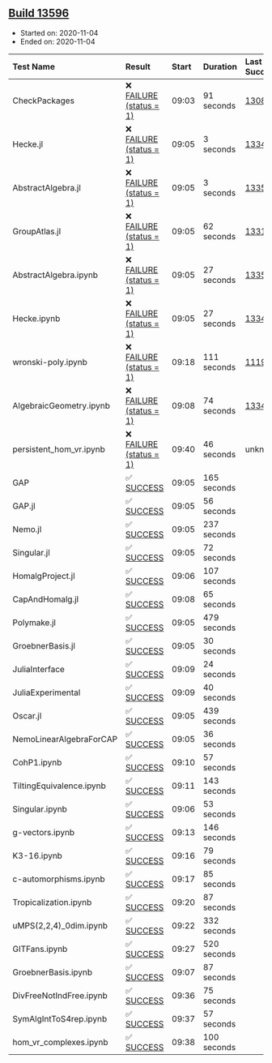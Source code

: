 ## [Build 13596](https://oscarci.mathematik.uni-kl.de/job/oscar/13596/)

* Started on: 2020-11-04
* Ended on: 2020-11-04

| Test Name    | Result | Start | Duration | Last Success | First Failure |
|:-------------|:-------|:------|:---------|:-------------|:--------------|
| CheckPackages | ❌ [FAILURE (status = 1)](https://oscarci.mathematik.uni-kl.de/job/oscar/13596/artifact/logs/build-13596/CheckPackages.log) | 09:03 | 91 seconds | [13085](https://oscarci.mathematik.uni-kl.de/job/oscar/13085/) | [13086](https://oscarci.mathematik.uni-kl.de/job/oscar/13086/) |
| Hecke.jl | ❌ [FAILURE (status = 1)](https://oscarci.mathematik.uni-kl.de/job/oscar/13596/artifact/logs/build-13596/Hecke.jl.log) | 09:05 | 3 seconds | [13341](https://oscarci.mathematik.uni-kl.de/job/oscar/13341/) | [13342](https://oscarci.mathematik.uni-kl.de/job/oscar/13342/) |
| AbstractAlgebra.jl | ❌ [FAILURE (status = 1)](https://oscarci.mathematik.uni-kl.de/job/oscar/13596/artifact/logs/build-13596/AbstractAlgebra.jl.log) | 09:05 | 3 seconds | [13355](https://oscarci.mathematik.uni-kl.de/job/oscar/13355/) | [13356](https://oscarci.mathematik.uni-kl.de/job/oscar/13356/) |
| GroupAtlas.jl | ❌ [FAILURE (status = 1)](https://oscarci.mathematik.uni-kl.de/job/oscar/13596/artifact/logs/build-13596/GroupAtlas.jl.log) | 09:05 | 62 seconds | [13311](https://oscarci.mathematik.uni-kl.de/job/oscar/13311/) | [13312](https://oscarci.mathematik.uni-kl.de/job/oscar/13312/) |
| AbstractAlgebra.ipynb | ❌ [FAILURE (status = 1)](https://oscarci.mathematik.uni-kl.de/job/oscar/13596/artifact/logs/build-13596/AbstractAlgebra.ipynb.log) | 09:05 | 27 seconds | [13355](https://oscarci.mathematik.uni-kl.de/job/oscar/13355/) | [13356](https://oscarci.mathematik.uni-kl.de/job/oscar/13356/) |
| Hecke.ipynb | ❌ [FAILURE (status = 1)](https://oscarci.mathematik.uni-kl.de/job/oscar/13596/artifact/logs/build-13596/Hecke.ipynb.log) | 09:05 | 27 seconds | [13341](https://oscarci.mathematik.uni-kl.de/job/oscar/13341/) | [13342](https://oscarci.mathematik.uni-kl.de/job/oscar/13342/) |
| wronski-poly.ipynb | ❌ [FAILURE (status = 1)](https://oscarci.mathematik.uni-kl.de/job/oscar/13596/artifact/logs/build-13596/wronski-poly.ipynb.log) | 09:18 | 111 seconds | [11192](https://oscarci.mathematik.uni-kl.de/job/oscar/11192/) | [11193](https://oscarci.mathematik.uni-kl.de/job/oscar/11193/) |
| AlgebraicGeometry.ipynb | ❌ [FAILURE (status = 1)](https://oscarci.mathematik.uni-kl.de/job/oscar/13596/artifact/logs/build-13596/AlgebraicGeometry.ipynb.log) | 09:08 | 74 seconds | [13341](https://oscarci.mathematik.uni-kl.de/job/oscar/13341/) | [13342](https://oscarci.mathematik.uni-kl.de/job/oscar/13342/) |
| persistent_hom_vr.ipynb | ❌ [FAILURE (status = 1)](https://oscarci.mathematik.uni-kl.de/job/oscar/13596/artifact/logs/build-13596/persistent_hom_vr.ipynb.log) | 09:40 | 46 seconds | unknown | unknown |
| GAP | ✅ [SUCCESS](https://oscarci.mathematik.uni-kl.de/job/oscar/13596/artifact/logs/build-13596/GAP.log) | 09:05 | 165 seconds |  |  |
| GAP.jl | ✅ [SUCCESS](https://oscarci.mathematik.uni-kl.de/job/oscar/13596/artifact/logs/build-13596/GAP.jl.log) | 09:05 | 56 seconds |  |  |
| Nemo.jl | ✅ [SUCCESS](https://oscarci.mathematik.uni-kl.de/job/oscar/13596/artifact/logs/build-13596/Nemo.jl.log) | 09:05 | 237 seconds |  |  |
| Singular.jl | ✅ [SUCCESS](https://oscarci.mathematik.uni-kl.de/job/oscar/13596/artifact/logs/build-13596/Singular.jl.log) | 09:05 | 72 seconds |  |  |
| HomalgProject.jl | ✅ [SUCCESS](https://oscarci.mathematik.uni-kl.de/job/oscar/13596/artifact/logs/build-13596/HomalgProject.jl.log) | 09:06 | 107 seconds |  |  |
| CapAndHomalg.jl | ✅ [SUCCESS](https://oscarci.mathematik.uni-kl.de/job/oscar/13596/artifact/logs/build-13596/CapAndHomalg.jl.log) | 09:08 | 65 seconds |  |  |
| Polymake.jl | ✅ [SUCCESS](https://oscarci.mathematik.uni-kl.de/job/oscar/13596/artifact/logs/build-13596/Polymake.jl.log) | 09:05 | 479 seconds |  |  |
| GroebnerBasis.jl | ✅ [SUCCESS](https://oscarci.mathematik.uni-kl.de/job/oscar/13596/artifact/logs/build-13596/GroebnerBasis.jl.log) | 09:05 | 30 seconds |  |  |
| JuliaInterface | ✅ [SUCCESS](https://oscarci.mathematik.uni-kl.de/job/oscar/13596/artifact/logs/build-13596/JuliaInterface.log) | 09:09 | 24 seconds |  |  |
| JuliaExperimental | ✅ [SUCCESS](https://oscarci.mathematik.uni-kl.de/job/oscar/13596/artifact/logs/build-13596/JuliaExperimental.log) | 09:09 | 40 seconds |  |  |
| Oscar.jl | ✅ [SUCCESS](https://oscarci.mathematik.uni-kl.de/job/oscar/13596/artifact/logs/build-13596/Oscar.jl.log) | 09:05 | 439 seconds |  |  |
| NemoLinearAlgebraForCAP | ✅ [SUCCESS](https://oscarci.mathematik.uni-kl.de/job/oscar/13596/artifact/logs/build-13596/NemoLinearAlgebraForCAP.log) | 09:05 | 36 seconds |  |  |
| CohP1.ipynb | ✅ [SUCCESS](https://oscarci.mathematik.uni-kl.de/job/oscar/13596/artifact/logs/build-13596/CohP1.ipynb.log) | 09:10 | 57 seconds |  |  |
| TiltingEquivalence.ipynb | ✅ [SUCCESS](https://oscarci.mathematik.uni-kl.de/job/oscar/13596/artifact/logs/build-13596/TiltingEquivalence.ipynb.log) | 09:11 | 143 seconds |  |  |
| Singular.ipynb | ✅ [SUCCESS](https://oscarci.mathematik.uni-kl.de/job/oscar/13596/artifact/logs/build-13596/Singular.ipynb.log) | 09:06 | 53 seconds |  |  |
| g-vectors.ipynb | ✅ [SUCCESS](https://oscarci.mathematik.uni-kl.de/job/oscar/13596/artifact/logs/build-13596/g-vectors.ipynb.log) | 09:13 | 146 seconds |  |  |
| K3-16.ipynb | ✅ [SUCCESS](https://oscarci.mathematik.uni-kl.de/job/oscar/13596/artifact/logs/build-13596/K3-16.ipynb.log) | 09:16 | 79 seconds |  |  |
| c-automorphisms.ipynb | ✅ [SUCCESS](https://oscarci.mathematik.uni-kl.de/job/oscar/13596/artifact/logs/build-13596/c-automorphisms.ipynb.log) | 09:17 | 85 seconds |  |  |
| Tropicalization.ipynb | ✅ [SUCCESS](https://oscarci.mathematik.uni-kl.de/job/oscar/13596/artifact/logs/build-13596/Tropicalization.ipynb.log) | 09:20 | 87 seconds |  |  |
| uMPS(2,2,4)_0dim.ipynb | ✅ [SUCCESS](https://oscarci.mathematik.uni-kl.de/job/oscar/13596/artifact/logs/build-13596/uMPS-2-2-4-_0dim.ipynb.log) | 09:22 | 332 seconds |  |  |
| GITFans.ipynb | ✅ [SUCCESS](https://oscarci.mathematik.uni-kl.de/job/oscar/13596/artifact/logs/build-13596/GITFans.ipynb.log) | 09:27 | 520 seconds |  |  |
| GroebnerBasis.ipynb | ✅ [SUCCESS](https://oscarci.mathematik.uni-kl.de/job/oscar/13596/artifact/logs/build-13596/GroebnerBasis.ipynb.log) | 09:07 | 87 seconds |  |  |
| DivFreeNotIndFree.ipynb | ✅ [SUCCESS](https://oscarci.mathematik.uni-kl.de/job/oscar/13596/artifact/logs/build-13596/DivFreeNotIndFree.ipynb.log) | 09:36 | 75 seconds |  |  |
| SymAlgIntToS4rep.ipynb | ✅ [SUCCESS](https://oscarci.mathematik.uni-kl.de/job/oscar/13596/artifact/logs/build-13596/SymAlgIntToS4rep.ipynb.log) | 09:37 | 57 seconds |  |  |
| hom_vr_complexes.ipynb | ✅ [SUCCESS](https://oscarci.mathematik.uni-kl.de/job/oscar/13596/artifact/logs/build-13596/hom_vr_complexes.ipynb.log) | 09:38 | 100 seconds |  |  |
